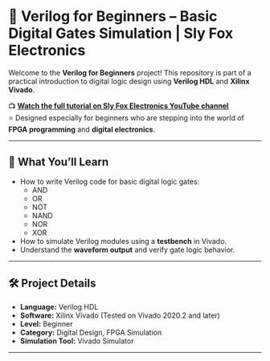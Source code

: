 # 🔰 Verilog for Beginners – Basic Digital Gates Simulation | Sly Fox Electronics

Welcome to the **Verilog for Beginners** project! This repository is part of a practical introduction to digital logic design using **Verilog HDL** and **Xilinx Vivado**.

📺 **[Watch the full tutorial on Sly Fox Electronics YouTube channel](https://www.youtube.com/channel/UC24fcTqgswaZkPQFimSFBrg)**  
⭐ Designed especially for beginners who are stepping into the world of **FPGA programming** and **digital electronics**.

---

## 🧠 What You’ll Learn

- How to write Verilog code for basic digital logic gates:
  - AND
  - OR
  - NOT
  - NAND
  - NOR
  - XOR
- How to simulate Verilog modules using a **testbench** in Vivado.
- Understand the **waveform output** and verify gate logic behavior.

---

## 🛠️ Project Details

- **Language:** Verilog HDL  
- **Software:** Xilinx Vivado (Tested on Vivado 2020.2 and later)  
- **Level:** Beginner  
- **Category:** Digital Design, FPGA Simulation  
- **Simulation Tool:** Vivado Simulator

---



